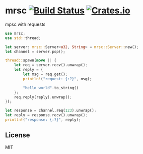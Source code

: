 # mrsc [![Build Status](https://travis-ci.org/kpcyrd/mrsc.svg?branch=master)](https://travis-ci.org/kpcyrd/mrsc) [![Crates.io](https://img.shields.io/crates/v/mrsc.svg)](https://crates.io/crates/mrsc)

mpsc with requests

```rust
use mrsc;
use std::thread;

let server: mrsc::Server<u32, String> = mrsc::Server::new();
let channel = server.pop();

thread::spawn(move || {
    let req = server.recv().unwrap();
    let reply = {
        let msg = req.get();
        println!("request: {:?}", msg);

        "hello world".to_string()
    };
    req.reply(reply).unwrap();
});

let response = channel.req(123).unwrap();
let reply = response.recv().unwrap();
println!("response: {:?}", reply);
```

## License

MIT
